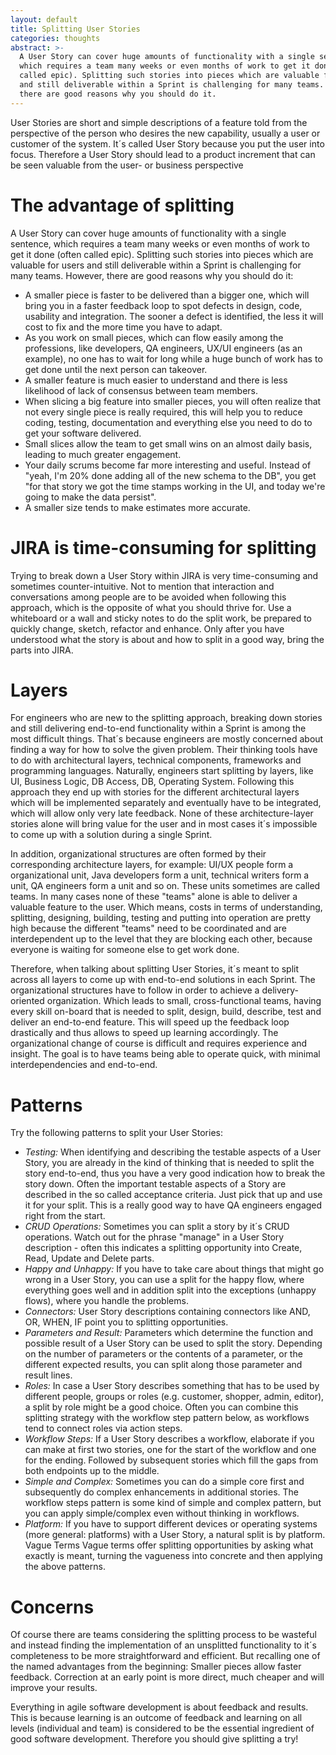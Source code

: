 ```yaml
---
layout: default
title: Splitting User Stories
categories: thoughts
abstract: >-
  A User Story can cover huge amounts of functionality with a single sentence,
  which requires a team many weeks or even months of work to get it done (often
  called epic). Splitting such stories into pieces which are valuable for users
  and still deliverable within a Sprint is challenging for many teams. However,
  there are good reasons why you should do it.
---
```


User Stories are short and simple descriptions of a feature told from the perspective of the person who desires the new capability, usually a user or customer of the system. It´s called User Story because you put the user into focus. Therefore a User Story should lead to a product increment that can be seen valuable from the user- or business perspective

# The advantage of splitting

A User Story can cover huge amounts of functionality with a single sentence, which requires a team many weeks or even months of work to get it done (often called epic). Splitting such stories into pieces which are valuable for users and still deliverable within a Sprint is challenging for many teams. However, there are good reasons why you should do it:

- A smaller piece is faster to be delivered than a bigger one, which will bring you in a faster feedback loop to spot defects in design, code, usability and integration. The sooner a defect is identified, the less it will cost to fix and the more time you have to adapt.
- As you work on small pieces, which can flow easily among the professions, like developers, QA engineers, UX/UI engineers (as an example), no one has to wait for long while a huge bunch of work has to get done until the next person can takeover.
- A smaller feature is much easier to understand and there is less likelihood of lack of consensus between team members.
- When slicing a big feature into smaller pieces, you will often realize that not every single piece is really required, this will help you to reduce coding, testing, documentation and everything else you need to do to get your software delivered.
- Small slices allow the team to get small wins on an almost daily basis, leading to much greater engagement.
- Your daily scrums become far more interesting and useful. Instead of "yeah, I'm 20% done adding all of the new schema to the DB", you get "for that story we got the time stamps working in the UI, and today we're going to make the data persist".
- A smaller size tends to make estimates more accurate.

# JIRA is time-consuming for splitting

Trying to break down a User Story within JIRA is very time-consuming and sometimes counter-intuitive. Not to mention that interaction and conversations among people are to be avoided when following this approach, which is the opposite of what you should thrive for. Use a whiteboard or a wall and sticky notes to do the split work, be prepared to quickly change, sketch, refactor and enhance. Only after you have understood what the story is about and how to split in a good way, bring the parts into JIRA.

# Layers

For engineers who are new to the splitting approach, breaking down stories and still delivering end-to-end functionality within a Sprint is among the most difficult things. That´s because engineers are mostly concerned about finding a way for how to solve the given problem. Their thinking tools have to do with architectural layers, technical components, frameworks and programming languages. Naturally, engineers start splitting by layers, like UI, Business Logic, DB Access, DB, Operating System. Following this approach they end up with stories for the different architectural layers which will be implemented separately and eventually have to be integrated, which will allow only very late feedback. None of these architecture-layer stories alone will bring value for the user and in most cases it´s impossible to come up with a solution during a single Sprint.

In addition, organizational structures are often formed by their corresponding architecture layers, for example: UI/UX people form a organizational unit, Java developers form a unit, technical writers form a unit, QA engineers form a unit and so on. These units sometimes are called teams. In many cases none of these "teams" alone is able to deliver a valuable feature to the user. Which means, costs in terms of understanding, splitting, designing, building, testing and putting into operation are pretty high because the different "teams" need to be coordinated and are interdependent up to the level that they are blocking each other, because everyone is waiting for someone else to get work done.

Therefore, when talking about splitting User Stories, it´s meant to split across all layers to come up with end-to-end solutions in each Sprint. The organizational structures have to follow in order to achieve a delivery-oriented organization. Which leads to small, cross-functional teams, having every skill on-board that is needed to split, design, build, describe, test and deliver an end-to-end feature. This will speed up the feedback loop drastically and thus allows to speed up learning accordingly. The organizational change of course is difficult and requires experience and insight. The goal is to have teams being able to operate quick, with minimal interdependencies and end-to-end.

# Patterns

Try the following patterns to split your User Stories:

- _Testing:_ When identifying and describing the testable aspects of a User Story, you are already in the kind of thinking that is needed to split the story end-to-end, thus you have a very good indication how to break the story down. Often the important testable aspects of a Story are described in the so called acceptance criteria. Just pick that up and use it for your split. This is a really good way to have QA engineers engaged right from the start.
- _CRUD Operations:_ Sometimes you can split a story by it´s CRUD operations. Watch out for the phrase "manage" in a User Story description - often this indicates a splitting opportunity into Create, Read, Update and Delete parts.
- _Happy and Unhappy:_ If you have to take care about things that might go wrong in a User Story, you can use a split for the happy flow, where everything goes well and in addition split into the exceptions (unhappy flows), where you handle the problems.
- _Connectors:_ User Story descriptions containing connectors like AND, OR, WHEN, IF point you to splitting opportunities.
- _Parameters and Result:_ Parameters which determine the function and possible result of a User Story can be used to split the story. Depending on the number of parameters or the contents of a parameter, or the different expected results, you can split along those parameter and result lines.
- _Roles:_ In case a User Story describes something that has to be used by different people, groups or roles (e.g. customer, shopper, admin, editor), a split by role might be a good choice. Often you can combine this splitting strategy with the workflow step pattern below, as workflows tend to connect roles via action steps.
- _Workflow Steps:_ If a User Story describes a workflow, elaborate if you can make at first two stories, one for the start of the workflow and one for the ending. Followed by subsequent stories which fill the gaps from both endpoints up to the middle.
- _Simple and Complex:_ Sometimes you can do a simple core first and subsequently do complex enhancements in additional stories. The workflow steps pattern is some kind of simple and complex pattern, but you can apply simple/complex even without thinking in workflows.
- _Platform:_ If you have to support different devices or operating systems (more general: platforms) with a User Story, a natural split is by platform. Vague Terms Vague terms offer splitting opportunities by asking what exactly is meant, turning the vagueness into concrete and then applying the above patterns.

# Concerns

Of course there are teams considering the splitting process to be wasteful and instead finding the implementation of an unsplitted functionality to it´s completeness to be more straightforward and efficient. But recalling one of the named advantages from the beginning: Smaller pieces allow faster feedback. Correction at an early point is more direct, much cheaper and will improve your results.

Everything in agile software development is about feedback and results. This is because learning is an outcome of feedback and learning on all levels (individual and team) is considered to be the essential ingredient of good software development. Therefore you should give splitting a try!
